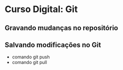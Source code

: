 # Curso Digital: Git

## Gravando mudanças no repositório

## Salvando modificações no Git

* comando git push
* comando git pull
